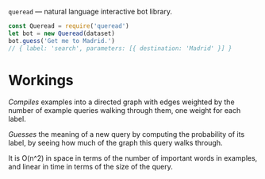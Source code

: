`queread` — natural language interactive bot library.

```js
const Queread = require('queread')
let bot = new Queread(dataset)
bot.guess('Get me to Madrid.')
// { label: 'search', parameters: [{ destination: 'Madrid' }] }
```

# Workings
*Compiles* examples into a directed graph with edges weighted by the number of
example queries walking through them, one weight for each label.

*Guesses* the meaning of a new query by computing the probability of its label,
by seeing how much of the graph this query walks through.

It is O(n^2) in space in terms of the number of important words in examples, and
linear in time in terms of the size of the query.
